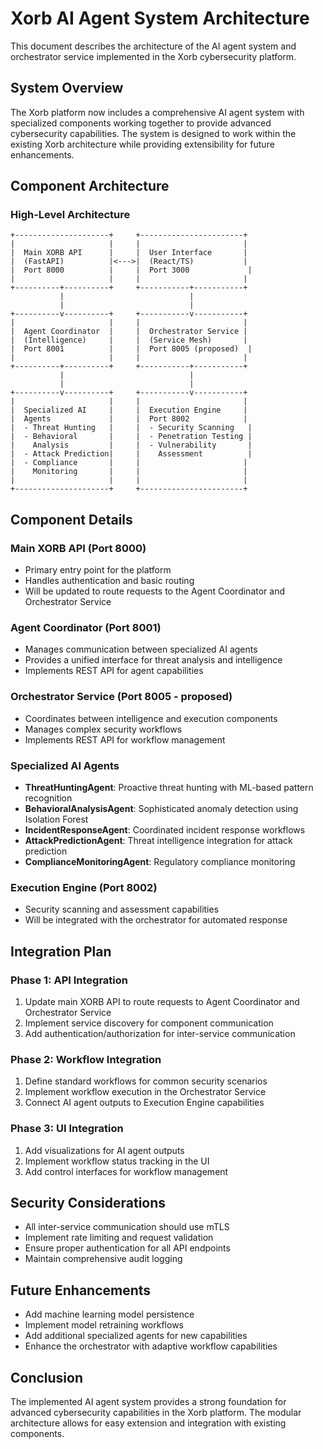 # Xorb AI Agent System Architecture

This document describes the architecture of the AI agent system and orchestrator service implemented in the Xorb cybersecurity platform.

## System Overview

The Xorb platform now includes a comprehensive AI agent system with specialized components working together to provide advanced cybersecurity capabilities. The system is designed to work within the existing Xorb architecture while providing extensibility for future enhancements.

## Component Architecture

### High-Level Architecture

```
+---------------------+     +-----------------------+
|                     |     |                       |
|  Main XORB API      |     |  User Interface       |
|  (FastAPI)          |<--->|  (React/TS)           |
|  Port 8000          |     |  Port 3000             |
|                     |     |                       |
+----------+----------+     +-----------+-----------+
           |                            |
           |                            |
+----------v----------+     +-----------v-----------+
|                     |     |                       |
|  Agent Coordinator  |     |  Orchestrator Service |
|  (Intelligence)     |     |  (Service Mesh)       |
|  Port 8001          |     |  Port 8005 (proposed)  |
|                     |     |                       |
+----------+----------+     +-----------+-----------+
           |                            |
           |                            |
+----------v----------+     +-----------v-----------+
|                     |     |                       |
|  Specialized AI     |     |  Execution Engine     |
|  Agents             |     |  Port 8002            |
|  - Threat Hunting   |     |  - Security Scanning   |
|  - Behavioral       |     |  - Penetration Testing |
|    Analysis         |     |  - Vulnerability       |
|  - Attack Prediction|     |    Assessment          |
|  - Compliance       |     |                       |
|    Monitoring       |     |                       |
|                     |     |                       |
+---------------------+     +-----------------------+

```

## Component Details

### Main XORB API (Port 8000)
- Primary entry point for the platform
- Handles authentication and basic routing
- Will be updated to route requests to the Agent Coordinator and Orchestrator Service

### Agent Coordinator (Port 8001)
- Manages communication between specialized AI agents
- Provides a unified interface for threat analysis and intelligence
- Implements REST API for agent capabilities

### Orchestrator Service (Port 8005 - proposed)
- Coordinates between intelligence and execution components
- Manages complex security workflows
- Implements REST API for workflow management

### Specialized AI Agents
- **ThreatHuntingAgent**: Proactive threat hunting with ML-based pattern recognition
- **BehavioralAnalysisAgent**: Sophisticated anomaly detection using Isolation Forest
- **IncidentResponseAgent**: Coordinated incident response workflows
- **AttackPredictionAgent**: Threat intelligence integration for attack prediction
- **ComplianceMonitoringAgent**: Regulatory compliance monitoring

### Execution Engine (Port 8002)
- Security scanning and assessment capabilities
- Will be integrated with the orchestrator for automated response

## Integration Plan

### Phase 1: API Integration
1. Update main XORB API to route requests to Agent Coordinator and Orchestrator Service
2. Implement service discovery for component communication
3. Add authentication/authorization for inter-service communication

### Phase 2: Workflow Integration
1. Define standard workflows for common security scenarios
2. Implement workflow execution in the Orchestrator Service
3. Connect AI agent outputs to Execution Engine capabilities

### Phase 3: UI Integration
1. Add visualizations for AI agent outputs
2. Implement workflow status tracking in the UI
3. Add control interfaces for workflow management

## Security Considerations
- All inter-service communication should use mTLS
- Implement rate limiting and request validation
- Ensure proper authentication for all API endpoints
- Maintain comprehensive audit logging

## Future Enhancements
- Add machine learning model persistence
- Implement model retraining workflows
- Add additional specialized agents for new capabilities
- Enhance the orchestrator with adaptive workflow capabilities

## Conclusion

The implemented AI agent system provides a strong foundation for advanced cybersecurity capabilities in the Xorb platform. The modular architecture allows for easy extension and integration with existing components.
